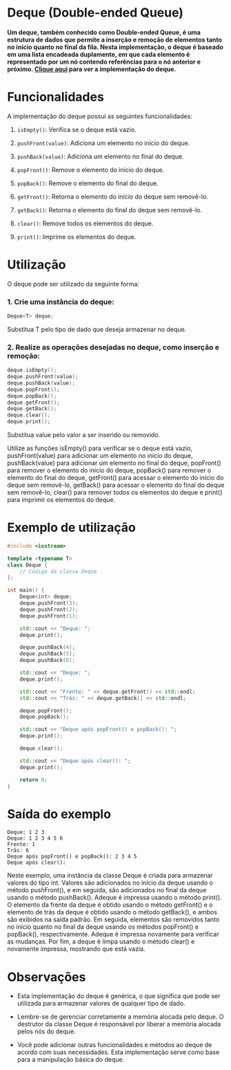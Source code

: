 # Deque (Double-ended Queue)

#### Um deque, também conhecido como Double-ended Queue, é uma estrutura de dados que permite a inserção e remoção de elementos tanto no início quanto no final da fila. Nesta implementação, o deque é baseado em uma lista encadeada duplamente, em que cada elemento é representado por um nó contendo referências para o nó anterior e próximo. [Clique aqui](../deque.cpp) para ver a implementação do deque.

# Funcionalidades
A implementação do deque possui as seguintes funcionalidades:

1. `isEmpty()`: Verifica se o deque está vazio.

2. `pushFront(value)`: Adiciona um elemento no início do deque.

3. `pushBack(value)`: Adiciona um elemento no final do deque.

4. `popFront()`:  Remove o elemento do início do deque.

5. `popBack()`: Remove o elemento do final do deque.

6. `getFront()`: Retorna o elemento do início do deque sem removê-lo.

7. `getBack()`: Retorna o elemento do final do deque sem removê-lo.

8. `clear()`: Remove todos os elementos do deque.

9. `print()`: Imprime os elementos do deque.


# Utilização
O deque pode ser utilizado da seguinte forma:

### 1. Crie uma instância do deque:
```cpp
Deque<T> deque;
```
Substitua T pelo tipo de dado que deseja armazenar no deque.


### 2. Realize as operações desejadas no deque, como inserção e remoção:
```cpp
deque.isEmpty();
deque.pushFront(value);
deque.pushBack(value);
deque.popFront();
deque.popBack();
deque.getFront();
deque.getBack();
deque.clear();
deque.print();
```
Substitua value pelo valor a ser inserido ou removido.

Utilize as funções isEmpty() para verificar se o deque está vazio, pushFront(value) para adicionar um elemento no início do deque, pushBack(value) para adicionar um elemento no final do deque, popFront() para remover o elemento do início do deque, popBack() para remover o elemento do final do deque, getFront() para acessar o elemento do início do deque sem removê-lo, getBack() para acessar o elemento do final do deque sem removê-lo, clear() para remover todos os elementos do deque e print() para imprimir os elementos do deque.

# Exemplo de utilização
```cpp
#include <iostream>

template <typename T>
class Deque {
    // Código da classe Deque
};

int main() {
    Deque<int> deque;
    deque.pushFront(3);
    deque.pushFront(2);
    deque.pushFront(1);

    std::cout << "Deque: ";
    deque.print();

    deque.pushBack(4);
    deque.pushBack(5);
    deque.pushBack(6);

    std::cout << "Deque: ";
    deque.print();

    std::cout << "Frente: " << deque.getFront() << std::endl;
    std::cout << "Trás: " << deque.getBack() << std::endl;

    deque.popFront();
    deque.popBack();

    std::cout << "Deque após popFront() e popBack(): ";
    deque.print();

    deque.clear();

    std::cout << "Deque após clear(): ";
    deque.print();

    return 0;
}
```

# Saída do exemplo
```
Deque: 1 2 3
Deque: 1 2 3 4 5 6
Frente: 1
Trás: 6
Deque após popFront() e popBack(): 2 3 4 5
Deque após clear():
```
Neste exemplo, uma instância da classe Deque é criada para armazenar valores do tipo int. Valores são adicionados no início da deque usando o método pushFront(), e em seguida, são adicionados no final da deque usando o método pushBack(). Adeque é impressa usando o método print(). O elemento da frente da deque é obtido usando o método getFront() e o elemento de trás da deque é obtido usando o método getBack(), e ambos são exibidos na saída padrão. Em seguida, elementos são removidos tanto no início quanto no final da deque usando os métodos popFront() e popBack(), respectivamente. Adeque é impressa novamente para verificar as mudanças. Por fim, a deque é limpa usando o método clear() e novamente impressa, mostrando que está vazia.

# Observações
- Esta implementação do deque é genérica, o que significa que pode ser utilizada para armazenar valores de qualquer tipo de dado.

- Lembre-se de gerenciar corretamente a memória alocada pelo deque. O destrutor da classe Deque é responsável por liberar a memória alocada pelos nós do deque.

- Você pode adicionar outras funcionalidades e métodos ao deque de acordo com suas necessidades. Esta implementação serve como base para a manipulação básica do deque.
